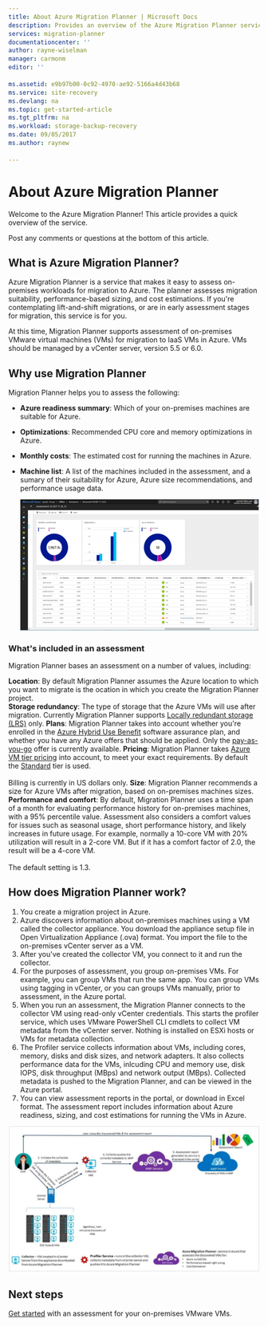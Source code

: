 ```yaml
---
title: About Azure Migration Planner | Microsoft Docs
description: Provides an overview of the Azure Migration Planner service.
services: migration-planner
documentationcenter: ''
author: rayne-wiselman
manager: carmonm
editor: ''

ms.assetid: e9b97b00-0c92-4970-ae92-5166a4d43b68
ms.service: site-recovery
ms.devlang: na
ms.topic: get-started-article
ms.tgt_pltfrm: na
ms.workload: storage-backup-recovery
ms.date: 09/05/2017
ms.author: raynew

---
```

# About Azure Migration Planner

Welcome to the Azure Migration Planner! This article provides a quick overview of the service.

Post any comments or questions at the bottom of this article.

## What is Azure Migration Planner?

Azure Migration Planner is a service that makes it easy to assess on-premises workloads for
migration to Azure. The planner assesses migration suitability, performance-based sizing, and
cost estimations. If you're contemplating lift-and-shift migrations, or are in early assessment stages for migration, this service is for you.

At this time, Migration Planner supports assessment of on-premises VMware virtual machines (VMs) for migration to IaaS VMs in Azure. VMs should be managed by a vCenter server, version 5.5 or 6.0.

## Why use Migration Planner

Migration Planner helps you to assess the following:

- **Azure readiness summary**: Which of your on-premises machines are suitable for Azure.
- **Optimizations**: Recommended CPU core and memory optimizations in Azure.
- **Monthly costs**: The estimated cost for running the machines in Azure.
- **Machine list**: A list of the machines included in the assessment, and a sumary of their suitability for Azure, Azure size recommendations, and performance usage data. 

  ![Sample assessment](./media/migration-planner-overview/sample-assessment.png)

### What's included in an assessment

Migration Planner bases an assessment on a number of values, including:

**Location**: By default Migration Planner assumes the Azure location to which you want to migrate is the ocation in which you create the Migration Planner project.  
**Storage redundancy**: The type of storage that the Azure VMs will use after migration. Currently Migration Planner supports [Locally redundant storage (LRS)](../storage/common/storage-redundancy.md#locally-redundant-storage) only.
**Plans**: Migration Planner takes into account whether you're enrolled in the [Azure Hybrid Use Benefit](https://azure.microsoft.com/pricing/hybrid-use-benefit/) software assurance plan, and whether you have any Azure offers that should be applied. Only the [pay-as-you-go](https://azure.microsoft.com/offers/ms-azr-0003p/) offer is currently available.
**Pricing**: Migration Planner takes [Azure VM tier pricing](../virtual-machines/windows/sizes-general.md) into account, to meet your exact requirements. By default the [Standard](../virtual-machines/windows/sizes-general.md) tier is used.<br/><br/> Billing is currently in US dollars only.
**Size**: Migration Planner recommends a size for Azure VMs after migration, based on on-premises machines sizes. 
**Performance and comfort**:  By default, Migration Planner uses a time span of a month for evaluating performance history for on-premises machines, with a 95% percentile value. Assessment also considers a comfort values for issues such as seasonal usage, short performance history, and likely increases in future usage. For example, normally a 10-core VM with 20% utilization will result in a 2-core VM. But if it has a comfort factor of 2.0, the result will be a 4-core VM.<br/><br/> The default setting is 1.3.


## How does Migration Planner work?

1. You create a migration project in Azure.
2. Azure discovers information about on-premises machines using a VM called the collector appliance. You download the appliance setup file in Open Virtualization Appliance (.ova) format. You import the file to the on-premises vCenter server as a VM.
3. After you've created the collector VM, you connect to it and run the collector. 
4. For the purposes of assessment, you group on-premises VMs. For example, you can group VMs that run the same app. You can group VMs using tagging in vCenter, or you can groups VMs manually, prior to assessment, in the Azure portal. 
5. When you run an assessment, the Migration Planner connects to the collector VM using read-only vCenter credentials. This starts the profiler service, which uses VMware PowerShell CLI cmdlets to collect VM metadata from the vCenter server. Nothing is installed on ESXi hosts or VMs for metadata collection.
6. The Profiler service collects information about VMs, including cores, memory, disks and disk sizes, and network adapters. It also collects performance data for the VMs, inlcuding CPU and memory use, disk IOPS, disk throughput (MBps) and network output (MBps). Collected metadata is pushed to the Migration Planner, and can be viewed in the Azure portal.
7. You can view assessment reports in the portal, or download in Excel format. The assessment report includes information about Azure readiness, sizing, and cost estimations for running the VMs in Azure.
  


  ![Azure Planner architecture](./media/migration-planner-overview/overview-1.png)

## Next steps 
[Get started](tutorial-assessment-vmware.md) with an assessment for your on-premises VMware VMs.
